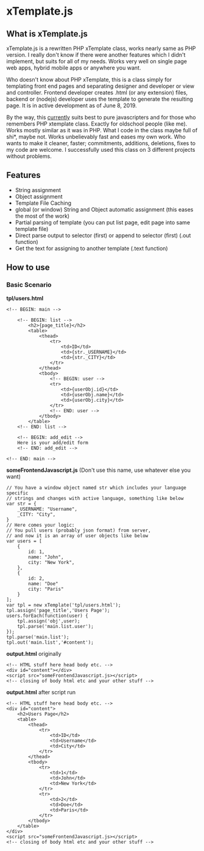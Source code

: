 # xTemplate.js

## What is xTemplate.js

xTemplate.js is a rewritten PHP xTemplate class, works nearly same as PHP version. I really don't know if there were another features which I didn't implement, but suits for all of my needs. Works very well on single page web apps, hybrid mobile apps or anywhere you want.

Who doesn't know about PHP xTemplate, this is a class simply for templating front end pages and separating designer and developer or view and controller. Frontend developer creates .html (or any extension) files, backend or (nodejs) developer uses the template to generate the resulting page. It is in active development as of June 8, 2019.

By the way, this <u>currently</u> suits best to pure javascripters and for those who remembers PHP xtemplate class. Exactly for oldschool people (like me). Works mostly similar as it was in PHP. What I code in the class maybe full of shi*, maybe not. Works unbelievably fast and eases my own work. Who wants to make it cleaner, faster; commitments, additions, deletions, fixes to my code are welcome. I successfully used this class on 3 different projects without problems.

## Features

* String assignment
* Object assignment
* Template File Caching
* global (or window) String and Object automatic assignment (this eases the most of the work)
* Partial parsing of template (you can put list page, edit page into same template file)
* Direct parse output to selector (first) or append to selector (first) (.out function)
* Get the text for assigning to another template (.text function)

## How to use

### Basic Scenario

**tpl/users.html**

    <!-- BEGIN: main -->
    
        <!-- BEGIN: list -->
            <h2>{page_title}</h2>
            <table>
                <thead>
                    <tr>
                        <td>ID</td>
                        <td>{str._USERNAME}</td>
                        <td>{str._CITY}</td>
                    </tr>
                </thead>
                <tbody>
                    <!-- BEGIN: user -->
                    <tr>
                        <td>{userObj.id}</td>
                        <td>{userObj.name}</td>
                        <td>{userObj.city}</td>
                    </tr>
                    <!-- END: user -->
                </tbody>
            </table>
        <!-- END: list -->

        <!-- BEGIN: add_edit -->
        Here is your add/edit form
        <!-- END: add_edit -->
    
    <!-- END: main -->

**someFrontendJavascript.js** (Don't use this name, use whatever else you want)

    // You have a window object named str which includes your language specific
    // strings and changes with active language, something like below
    var str = {
        _USERNAME: "Username",
        _CITY: "City",
    }
    // Here comes your logic:
    // You pull users (probably json format) from server,
    // and now it is an array of user objects like below
    var users = [
        {
            id: 1,
            name: "John",
            city: "New York",
        },
        {
            id: 2,
            name: "Doe"
            city: "Paris"
        }
    ];
    var tpl = new xTemplate('tpl/users.html');
    tpl.assign('page_title','Users Page');
    users.forEach(function(user) {
        tpl.assign('obj',user);
        tpl.parse('main.list.user');
    });
    tpl.parse('main.list');
    tpl.out('main.list','#content');

**output.html** originally

    <!-- HTML stuff here head body etc. -->
    <div id="content"></div>
    <script src="someFrontendJavascript.js></script>
    <!-- closing of body html etc and your other stuff -->



**output.html** after script run

    <!-- HTML stuff here head body etc. -->
    <div id="content">
        <h2>Users Page</h2>
        <table>
            <thead>
                <tr>
                    <td>ID</td>
                    <td>Username</td>
                    <td>City</td>
                </tr>
            </thead>
            <tbody>
                <tr>
                    <td>1</td>
                    <td>John</td>
                    <td>New York</td>
                </tr>
                <tr>
                    <td>2</td>
                    <td>Doe</td>
                    <td>Paris</td>
                </tr>
            </tbody>
        </table>
    </div>
    <script src="someFrontendJavascript.js></script>
    <!-- closing of body html etc and your other stuff -->
